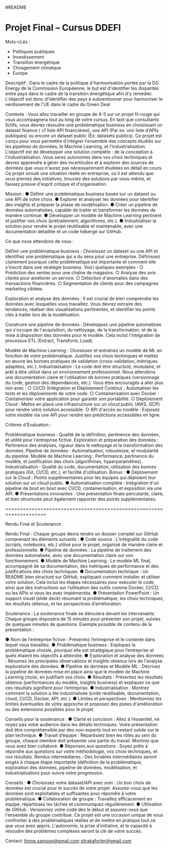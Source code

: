 #README

# Projet Final – Cursus DDEFI #  

Mots-cLés :
 - Politiques publiques
 - Investissement
 - Transition énergétique
 - Chnagement climatque
 - Europe

Descriptif :
Dans le cadre de la politique d'harmonisation portée par la DG Energy de la Commission Européenne, le but est d'identifier les disparités entre pays dans le cadre de la transition énergétique afin d'y remédier. L'objectif est donc d'identifier des pays à subventionner pour harmoniser le verdissement de l'UE dans le cadre du Green Deal

Contexte : 
Vous allez travailler en groupe de 4-5 sur un projet fil rouge qui vous accompagnera tout au long de votre cursus. En tant que consultants fictifs, vous devrez résoudre une problématique business en choisissant un dataset finance ( cf liste API financières), une API (Par ex: voir liste d'APIs publiques) ou encore un dataset public (Ex: datasets publics). Ce projet est conçu pour vous permettre d'intégrer l'ensemble des concepts étudiés sur les pipelines de données, le Machine Learning, et l'industrialisation. L'objectif est de développer une solution complète : de la conception à l'industrialisation. Vous serez autonomes dans vos choix techniques et devrez apprendre à gérer des incertitudes et à explorer des sources de données que vous n'aurez pas nécessairement étudiées en détail en cours. Ce projet simule une situation réelle en entreprise, où il est attendu que vous preniez des initiatives, trouviez des solutions par vous-même, et fassiez preuve d'esprit critique et d'organisation.

Mission : 
● Définir une problématique business basée sur un dataset ou une API de votre choix. 
● Explorer et analyser les données pour identifier des insights et préparer la phase de modélisation. 
● Créer un pipeline de données automatisées, capable de traiter et transformer les données de manière continue. 
● Développer un modèle de Machine Learning pertinent et justifier vos choix (prétraitement, algorithmes, etc.). 
● Industrialiser la solution pour rendre le projet réutilisable et maintenable, avec une documentation détaillée et un code hébergé sur GitHub.

Ce que nous attendons de vous :

Définir une problématique business : Choisissez un dataset ou une API et identifiez une problématique qui a du sens pour une entreprise. Définissez clairement pourquoi cette problématique est importante et comment elle s'inscrit dans une stratégie business. Voici quelques exemples : ○ Prédiction des ventes pour une chaîne de magasins. ○ Analyse des avis clients pour améliorer un service. ○ Détection d'anomalies dans des transactions financières. ○ Segmentation de clients pour des campagnes marketing ciblées.

Exploration et analyse des données : Il est crucial de bien comprendre les données avec lesquelles vous travaillez. Vous devrez extraire des tendances, réaliser des visualisations pertinentes, et identifier les points clés à traiter lors de la modélisation.

Construire une pipeline de données : Développez une pipeline automatisée qui s'occupe de l'acquisition, du nettoyage, de la transformation, et de la mise à disposition des données pour le modèle. Cela inclut l'intégration de processus ETL (Extract, Transform, Load).

Modèle de Machine Learning : Choisissez et entraînez un modèle de ML en fonction de votre problématique. Justifiez vos choix techniques et mettez en œuvre les bonnes pratiques de validation (cross-validation, métriques adaptées, etc.).
Industrialisation : Le code doit être structuré, modulaire, et prêt à être utilisé dans un environnement professionnel. Nous attendons une documentation claire et l'utilisation de bonnes pratiques (versionnage du code, gestion des dépendances, etc.). Vous êtes encouragés à aller plus loin avec : ○ CI/CD (Intégration et Déploiement Continu) : Automatiser les tests et les déploiements de votre code. ○ Containerisation avec Docker : Containeriser votre application pour garantir son portabilité. ○ Déploiement Cloud : Mettre en place une infrastructure sur un cloud public (AWS, GCP) pour rendre votre solution accessible. ○ API d'accès au modèle : Exposez votre modèle via une API pour rendre ses prédictions accessibles en ligne.  


Critères d'Évaluation :

Problématique business : Qualité de la définition, pertinence des données, et utilité pour l'entreprise fictive.
Exploration et préparation des données : Pertinence des analyses, rigueur dans le nettoyage et la transformation des données.
Pipeline de données : Automatisation, robustesse, et modularité du pipeline.
Modèle de Machine Learning : Performance, pertinence du modèle, et justification des choix (algorithmes, hyperparamètres).
Industrialisation : Qualité du code, documentation, utilisation des bonnes pratiques (Git, CI/CD, etc.), et facilité d'utilisation.
Bonus : 
● Déploiement sur le Cloud : Points supplémentaires pour les équipes qui déploient leur solution sur un cloud public. 
● Automatisation complète : Intégration d'un pipeline de bout en bout avec CI/CD, containerisation, et exposition via une API. 
● Présentations innovantes : Une présentation finale percutante, claire, et bien structurée peut également rapporter des points supplémentaires.

====================================================================

Rendu Final et Soutenance :

Rendu Final : Chaque groupe devra rendre un dossier complet sur GitHub comprenant les éléments suivants : ● Code source : L'intégralité du code (scripts, notebooks, etc.) utilisé pour le projet, organisé de manière claire et professionnelle. ● Pipeline de données : La pipeline de traitement des données automatisée, avec une documentation claire sur son fonctionnement. ● Modèle de Machine Learning : Le modèle ML final, accompagné de sa documentation, des métriques de performance et des justifications des choix techniques. ● Documentation technique : Un README bien structuré sur GitHub, expliquant comment installer et utiliser votre solution. Cela inclut les étapes nécessaires pour exécuter le code, ainsi que des instructions sur l’utilisation des outils comme Docker, CI/CD, ou les APIs si vous les avez implémentés. ● Présentation PowerPoint : Un support visuel (slide deck) résumant la problématique, les choix techniques, les résultats obtenus, et les perspectives d’amélioration.

Soutenance : La soutenance finale se déroulera devant les intervenants. Chaque groupe disposera de 15 minutes pour présenter son projet, suivies de quelques minutes de questions. Exemple possible de contenu de la présentation : 

● Nom de l’entreprise fictive : Présentez l’entreprise et le contexte dans lequel vous travaillez. 
● Problématique business : Expliquez la problématique choisie, pourquoi elle est stratégique pour l’entreprise et quels étaient les objectifs à atteindre. 
● Exploration et analyse des données : Résumez les principales observations et insights obtenus lors de l'analyse exploratoire des données. 
● Pipeline de données et Modèle ML : Décrivez la pipeline de données mise en place ainsi que le modèle de Machine Learning choisi, en justifiant vos choix. 
● Résultats : Présentez les résultats obtenus (performances du modèle, insights business) et expliquez ce que ces résultats signifient pour l’entreprise. 
● Industrialisation : Montrez comment la solution a été industrialisée (code réutilisable, documentation, cloud, CI/CD, Docker, API, etc.). 
● Limites et perspectives : Mentionnez les limites éventuelles de votre approche et proposez des pistes d'amélioration ou des extensions possibles pour le projet. 

Conseils pour la soutenance : 
● Clarté et concision : Allez à l’essentiel, ne noyez pas votre audience dans les détails techniques. Votre présentation doit être compréhensible par des non-experts tout en restant solide sur le plan technique. 
● Travail d’équipe : Répartissez bien les rôles au sein du groupe, chaque membre doit présenter une partie du travail. Montrez que vous avez bien collaboré. 
● Réponses aux questions : Soyez prêts à répondre aux questions sur votre méthodologie, vos choix techniques, et vos résultats. Rendus intermédiaires : Des livrables intermédiaires seront exigés à chaque étape importante (définition de la problématique, exploration des données, pipeline de données, modélisation, et industrialisation) pour suivre votre progression.

Conseils : 
● Choisissez votre dataset/API avec soin : Un bon choix de données est crucial pour le succès de votre projet. Assurez-vous que les données sont exploitables et suffisantes pour répondre à votre problématique. 
● Collaboration de groupe : Travaillez efficacement en équipe, répartissez les tâches et communiquez régulièrement. 
● Utilisation de GitHub : Versionnez votre code dès le début et assurez-vous que l'ensemble du groupe contribue. Ce projet est une occasion unique de vous confronter à des problématiques réelles et de mettre en pratique tout ce que vous avez appris. L'autonomie, la prise d'initiative, et la capacité à résoudre des problèmes complexes seront la clé de votre succès.

Contact: lirone.samoun@gmail.com sitrakaforler@gmail.com
